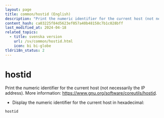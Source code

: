 ```yaml
---
layout: page
title: common/hostid (English)
description: "Print the numeric identifier for the current host (not necessarily the IP address)."
content_hash: ca03225f84d5623ef057a40b48158c7b1c028bff
last_modified_at: 2024-04-18
related_topics:
  - title: svenska version
    url: /sv/common/hostid.html
    icon: bi bi-globe
tldri18n_status: 2
---
```

# hostid

Print the numeric identifier for the current host (not necessarily the IP address).
More information: <https://www.gnu.org/software/coreutils/hostid>.

- Display the numeric identifier for the current host in hexadecimal:

`hostid`
